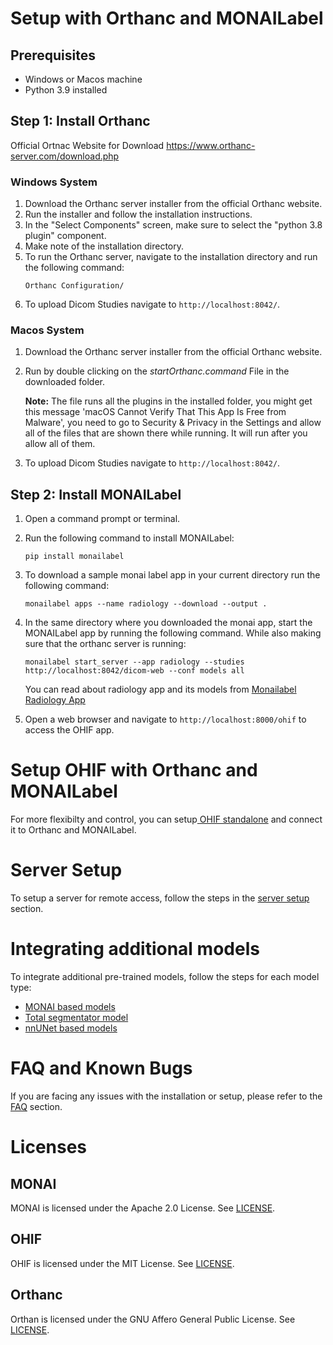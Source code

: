 # Setup with Orthanc and MONAILabel

## Prerequisites
- Windows or Macos machine 
- Python 3.9 installed

## Step 1: Install Orthanc
Official Ortnac Website for Download
https://www.orthanc-server.com/download.php

### Windows System
1. Download the Orthanc server installer from the official Orthanc website.
2. Run the installer and follow the installation instructions.
3. In the "Select Components" screen, make sure to select the "python 3.8 plugin" component.
4. Make note of the installation directory.
5. To run the Orthanc server, navigate to the installation directory and run the following command:
    ```
    Orthanc Configuration/
    ```
6. To upload Dicom Studies navigate to `http://localhost:8042/`.

### Macos System
1. Download the Orthanc server installer from the official Orthanc website.
2. Run by double clicking on the *startOrthanc.command* File in the downloaded folder.
   
   **Note:** The file runs all the plugins in the installed folder, you might get this message 'macOS Cannot Verify That This App Is Free from Malware', you need to go to Security & Privacy in the Settings and allow all of the files that are shown there while running. It will run after you allow all of them.
   
3. To upload Dicom Studies navigate to `http://localhost:8042/`.
   

## Step 2: Install MONAILabel
1. Open a command prompt or terminal.
2. Run the following command to install MONAILabel:
    ```
    pip install monailabel
    ```
3. To download a sample monai label app in your current directory run the following command:
    ```
    monailabel apps --name radiology --download --output .
    ```
4. In the same directory where you downloaded the monai app, start the MONAILabel app by running the following command. While also making sure that the orthanc server is running:
    ```
    monailabel start_server --app radiology --studies http://localhost:8042/dicom-web --conf models all
    ```
    You can read about radiology app and its models from [Monailabel Radiology App](https://github.com/Project-MONAI/MONAILabel/blob/main/sample-apps/radiology/README.md) 

5. Open a web browser and navigate to `http://localhost:8000/ohif` to access the OHIF app.



# Setup OHIF with Orthanc and MONAILabel
For more flexibilty and control, you can setup[ OHIF standalone](ohif_setup.md) and connect it to Orthanc and MONAILabel.

# Server Setup
To setup a server for remote access, follow the steps in the [server setup](server.md) section.

# Integrating additional models
To integrate additional pre-trained models, follow the steps for each model type:
- [MONAI based models](monai_model.md)
- [Total segmentator model](TotalSegmentator_model.md)
- [nnUNet based models](nnunet_model.md)
# FAQ and Known Bugs
If you are facing any issues with the installation or setup, please refer to the [FAQ](faq.md) section.
# Licenses

## MONAI
MONAI is licensed under the Apache 2.0 License. See [LICENSE](https://github.com/Project-MONAI/MONAI/blob/dev/LICENSE).

## OHIF
OHIF is licensed under the MIT License. See [LICENSE](https://github.com/OHIF/Viewers/blob/master/LICENSE).

## Orthanc
Orthan is licensed under the GNU Affero General Public License. See [LICENSE](https://github.com/jodogne/Orthanc/blob/master/LICENSE).

